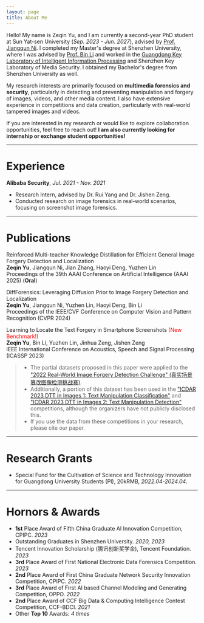```yaml
---
layout: page
title: About Me
---
```


Hello! My name is Zeqin Yu, and I am currently a second-year PhD student at Sun Yat-sen University (*Sep. 2023 - Jun. 2027*), advised by [Prof. Jiangqun Ni](https://scst.sysu.edu.cn/members/members01/1408534.htm). I completed my Master's degree at Shenzhen University, where I was advised by [Prof. Bin Li](https://scholar.google.com/citations?user=g0iR9IkAAAAJ&hl=en) and worked in the [Guangdong Key Laboratory of Intelligent Information Processing](https://iip.szu.edu.cn/) and Shenzhen Key Laboratory of Media Security. I obtained my Bachelor's degree from Shenzhen University as well.

My research interests are primarily focused on **multimedia forensics and security**, particularly in detecting and preventing manipulation and forgery of images, videos, and other media content. I also have extensive experience in competitions and data creation, particularly with real-world tampered images and videos.

If you are interested in my research or would like to explore collaboration opportunities, feel free to reach out! **I am also currently looking for internship or exchange student opportunities!**

----------------------------

# Experience
**Alibaba Security**, *Jul. 2021 - Nov. 2021*

- Research Intern, advised by Dr. Rui Yang and Dr. Jishen Zeng.
- Conducted research on image forensics in real-world scenarios, focusing on screenshot image forensics.

----------------------------

# Publications

Reinforced Multi-teacher Knowledge Distillation for Efficient General Image Forgery Detection and Localization  
**Zeqin Yu**, Jiangqun Ni, Jian Zhang, Haoyi Deng, Yuzhen Lin  
Proceedings of the 39th AAAI Conference on Artificial Intelligence (AAAI 2025) (**Oral**)

DiffForensics: Leveraging Diffusion Prior to Image Forgery Detection and Localization  
**Zeqin Yu**, Jiangqun Ni, Yuzhen Lin, Haoyi Deng, Bin Li   
Proceedings of the IEEE/CVF Conference on Computer Vision and Pattern Recognition (CVPR 2024)

Learning to Locate the Text Forgery in Smartphone Screenshots <span style="color:red;">(New Benchmark!)</span>  
**Zeqin Yu**, Bin Li, Yuzhen Lin, Jinhua Zeng, Jishen Zeng  
IEEE International Conference on Acoustics, Speech and Signal Processing (ICASSP 2023)  
> - The partial datasets proposed in this paper were applied to the ["2022 Real-World Image Forgery Detection Challenge" (真实场景篡改图像检测挑战赛)](https://tianchi.aliyun.com/competition/entrance/531945/introduction?spm=5176.12281949.1003.1.c90d2448TlNT6k).
> - Additionally, a portion of this dataset has been used in the ["ICDAR 2023 DTT in Images 1: Text Manipulation Classification"](https://tianchi.aliyun.com/competition/entrance/532048/rankingList) and ["ICDAR 2023 DTT in Images 2: Text Manipulation Detection"](https://tianchi.aliyun.com/competition/entrance/532052/introduction?spm=5176.12281957.0.0.4c885d9bYCL71E) competitions, although the organizers have not publicly disclosed this.
> - If you use the data from these competitions in your research, please cite our paper.

----------------------------

# Research Grants
- Special Fund for the Cultivation of Science and Technology Innovation for Guangdong University Students (PI), 20kRMB, *2022.04-2024.04*.

----------------------------

# Hornors & Awards

- **1st** Place Award of Fifth China Graduate AI Innovation Competition, CPIPC. *2023*
- Outstanding Graduates in Shenzhen University.  *2020, 2023*
- Tencent Innovation Scholarship (腾讯创新奖学金), Tencent Foundation. *2023*  
- **3rd** Place Award of First National Electronic Data Forensics Competition. *2023*  
- **2nd** Place Award of First China Graduate Network Security Innovation Competition, CPIPC. *2022*  
- **3rd** Place Award of First AI based Channel Modeling and Generating Competition, OPPO. *2022*  
- **2nd** Place Award of CCF Big Data & Computing Intelligence Contest Competition, CCF-BDCI. *2021*
- Other **Top 10** Awards: *4 times*


<script type='text/javascript' id='clustrmaps' src='//cdn.clustrmaps.com/map_v2.js?cl=080808&w=300&t=n&d=FAh6jVrO41CXmbLIjNReASZb7kMoMLZ2ovhgR-stAC4&co=ffffff&ct=808080&cmo=61ff53&cmn=ff5353'></script>
